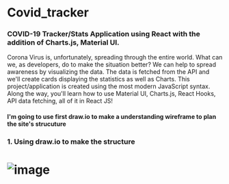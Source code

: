 # Covid_tracker  

### COVID-19 Tracker/Stats Application using React with the addition of Charts.js, Material UI.  

Corona Virus is, unfortunately, spreading through the entire world. What can we, as developers, do to make the situation better? We can help to spread awareness by visualizing the data. The data is fetched from the API and we'll create cards displaying the statistics as well as Charts. This project/application is created using the most modern JavaScript syntax. Along the way, you'll learn how to use Material UI, Charts.js, React Hooks, API data fetching, all of it in React JS!


#### I'm going to use first draw.io to make a understanding wireframe to plan the site's strucuture 
### 1. Using draw.io to make the structure
![image](https://user-images.githubusercontent.com/61946862/149634161-e5670129-86cb-4f79-9f4f-a59ff6c32225.png)
=======

